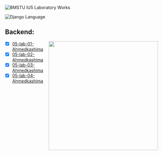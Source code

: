 ![BMSTU IU5 Laboratory Works](https://img.shields.io/badge/BMSTU_IU5_Laboratory_Works-pink?style=flat-square)

<div>
<img src="https://img.shields.io/badge/language-Django-blue.svg" alt="Django Language">
</div>

## Backend:
<img align="right" src="Resources/hey.webp" height="360px"/>  

- [X] [05-lab-01-Ahmedkashima](https://github.com/kashima1234/WEB_IU5_BMSTU/tree/backend/SSR)
- [X] [05-lab-02-Ahmedkashima](https://github.com/kashima1234/WEB_IU5_BMSTU/tree/backend/Database)
- [X] [05-lab-03-Ahmedkashima](https://github.com/kashima1234/WEB_IU5_BMSTU/tree/backend/web-service)
- [X] [05-lab-04-Ahmedkashima](https://github.com/kashima1234/WEB_IU5_BMSTU/tree/backend/auth)

